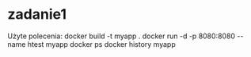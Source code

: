# zadanie1

Użyte polecenia:
docker build -t myapp .
docker run -d -p 8080:8080 --name htest myapp
docker ps
docker history myapp
